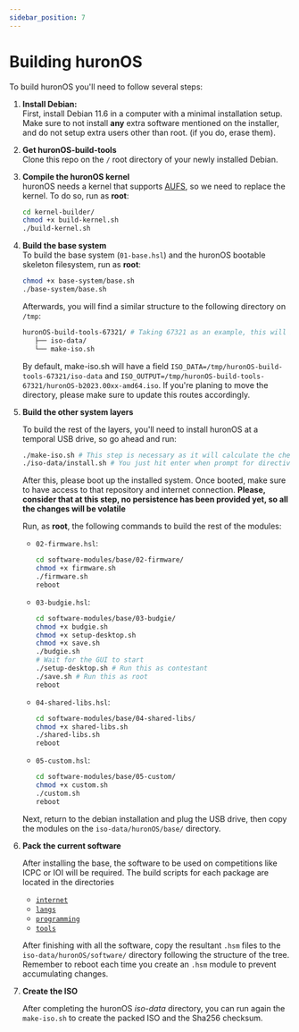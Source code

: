 ```yaml
---
sidebar_position: 7
---
```

# Building huronOS

To build huronOS you'll need to follow several steps:

1. **Install Debian:**  
   First, install Debian 11.6 in a computer with a minimal installation setup. Make sure to not install **any** extra software mentioned on the installer, and do not setup extra users other than root. (if you do, erase them).

2. **Get huronOS-build-tools**  
   Clone this repo on the `/` root directory of your newly installed Debian.

3. **Compile the huronOS kernel**  
   huronOS needs a kernel that supports [AUFS](https://aufs.sf.net), so we need to replace the kernel. To do so, run as **root**:

   ```bash
   cd kernel-builder/
   chmod +x build-kernel.sh
   ./build-kernel.sh
   ```

4. **Build the base system**  
   To build the base system (`01-base.hsl`) and the huronOS bootable skeleton filesystem, run as **root**:  

   ```bash
   chmod +x base-system/base.sh
   ./base-system/base.sh
   ```

   Afterwards, you will find a similar structure to the following directory on `/tmp`:
   ```bash
   huronOS-build-tools-67321/ # Taking 67321 as an example, this will be different with each case. This value is the PID of the process.
      ├── iso-data/
      └── make-iso.sh
   ```
   By default, make-iso.sh will have a field `ISO_DATA=/tmp/huronOS-build-tools-67321/iso-data` and `ISO_OUTPUT=/tmp/huronOS-build-tools-67321/huronOS-b2023.00xx-amd64.iso`. If you're planing to move the directory, please make sure to update this routes accordingly.

5. **Build the other system layers**

   To build the rest of the layers, you'll need to install huronOS at a temporal USB drive, so go ahead and run:
   ```bash
   ./make-iso.sh # This step is necessary as it will calculate the checksums of the files
   ./iso-data/install.sh # You just hit enter when prompt for directives URL and directives server IP
   ```

   After this, please boot up the installed system.
   Once booted, make sure to have access to that repository and internet connection. **Please, consider that at this step, no persistence has been provided yet, so all the changes will be volatile**

   Run, as **root**, the following commands to build the rest of the modules:

   - `02-firmware.hsl`:
     ```bash
     cd software-modules/base/02-firmware/
     chmod +x firmware.sh
     ./firmware.sh
     reboot
     ```
   - `03-budgie.hsl`:
     ```bash
     cd software-modules/base/03-budgie/
     chmod +x budgie.sh
     chmod +x setup-desktop.sh
     chmod +x save.sh
     ./budgie.sh
     # Wait for the GUI to start
     ./setup-desktop.sh # Run this as contestant
     ./save.sh # Run this as root
     reboot
     ```
   - `04-shared-libs.hsl`:
     ```bash
     cd software-modules/base/04-shared-libs/
     chmod +x shared-libs.sh
     ./shared-libs.sh
     reboot
     ```
   - `05-custom.hsl`:
     ```bash
     cd software-modules/base/05-custom/
     chmod +x custom.sh
     ./custom.sh
     reboot
     ```

   
   Next, return to the debian installation and plug the USB drive, then copy the modules on the `iso-data/huronOS/base/` directory.

6. **Pack the current software**

   After installing the base, the software to be used on competitions like ICPC or IOI will be required. The build scripts for each package are located in the directories

   - [`internet`](./software-modules/internet/)
   - [`langs`](./software-modules/langs/)
   - [`programming`](./software-modules/programming/)
   - [`tools`](./software-modules/tools/)

   After finishing with all the software, copy the resultant `.hsm` files to the `iso-data/huronOS/software/` directory following the structure of the tree. Remember to reboot each time you create an `.hsm` module to prevent accumulating changes.

7. **Create the ISO**

   After completing the huronOS *iso-data* directory, you can run again the `make-iso.sh` to create the packed ISO and the Sha256 checksum.
